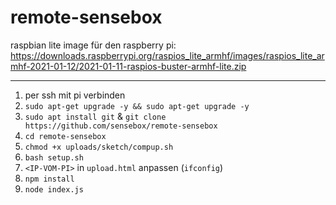 # remote-sensebox

raspbian lite image für den raspberry pi: https://downloads.raspberrypi.org/raspios_lite_armhf/images/raspios_lite_armhf-2021-01-12/2021-01-11-raspios-buster-armhf-lite.zip

---

1. per ssh mit pi verbinden
2. `sudo apt-get upgrade -y && sudo apt-get upgrade -y`
3. `sudo apt install git` & `git clone https://github.com/sensebox/remote-sensebox`
4. `cd remote-sensebox`
5. `chmod +x uploads/sketch/compup.sh `
6. `bash setup.sh`
7. `<IP-VOM-PI>` in `upload.html` anpassen (`ifconfig`)
8. `npm install`
9. `node index.js`
